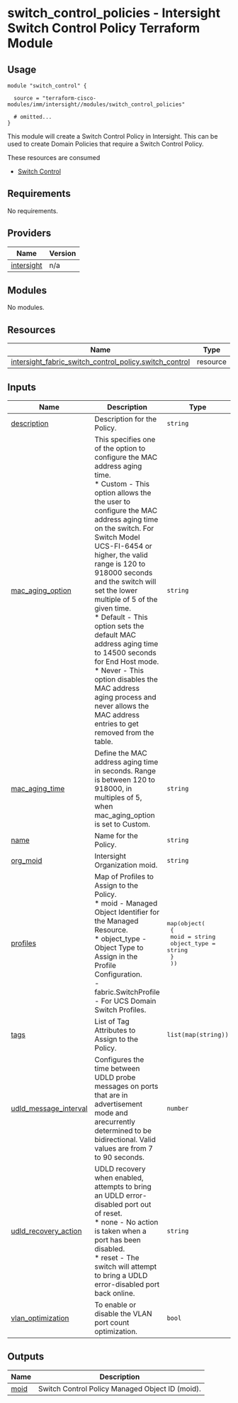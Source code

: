# switch_control_policies - Intersight Switch Control Policy Terraform Module

## Usage

```hcl
module "switch_control" {

  source = "terraform-cisco-modules/imm/intersight//modules/switch_control_policies"

  # omitted...
}
```

This module will create a Switch Control Policy in Intersight.  This can be used to create Domain Policies that require a Switch Control Policy.  

These resources are consumed

* [Switch Control](https://registry.terraform.io/providers/CiscoDevNet/intersight/latest/docs/resources/fabric_switch_control_policy)

<!-- BEGINNING OF PRE-COMMIT-TERRAFORM DOCS HOOK -->
## Requirements

No requirements.

## Providers

| Name | Version |
|------|---------|
| <a name="provider_intersight"></a> [intersight](#provider\_intersight) | n/a |

## Modules

No modules.

## Resources

| Name | Type |
|------|------|
| [intersight_fabric_switch_control_policy.switch_control](https://registry.terraform.io/providers/CiscoDevNet/intersight/latest/docs/resources/fabric_switch_control_policy) | resource |

## Inputs

| Name | Description | Type | Default | Required |
|------|-------------|------|---------|:--------:|
| <a name="input_description"></a> [description](#input\_description) | Description for the Policy. | `string` | `""` | no |
| <a name="input_mac_aging_option"></a> [mac\_aging\_option](#input\_mac\_aging\_option) | This specifies one of the option to configure the MAC address aging time.<br>* Custom - This option allows the the user to configure the MAC address aging time on the switch. For Switch Model UCS-FI-6454 or higher, the valid range is 120 to 918000 seconds and the switch will set the lower multiple of 5 of the given time.<br>* Default - This option sets the default MAC address aging time to 14500 seconds for End Host mode.<br>* Never - This option disables the MAC address aging process and never allows the MAC address entries to get removed from the table. | `string` | `"Default"` | no |
| <a name="input_mac_aging_time"></a> [mac\_aging\_time](#input\_mac\_aging\_time) | Define the MAC address aging time in seconds.  Range is between 120 to 918000, in multiples of 5, when mac\_aging\_option is set to Custom. | `string` | `14500` | no |
| <a name="input_name"></a> [name](#input\_name) | Name for the Policy. | `string` | `"switch_control"` | no |
| <a name="input_org_moid"></a> [org\_moid](#input\_org\_moid) | Intersight Organization moid. | `string` | n/a | yes |
| <a name="input_profiles"></a> [profiles](#input\_profiles) | Map of Profiles to Assign to the Policy.<br>* moid - Managed Object Identifier for the Managed Resource.<br>* object\_type - Object Type to Assign in the Profile Configuration.<br>  - fabric.SwitchProfile - For UCS Domain Switch Profiles. | <pre>map(object(<br>    {<br>      moid        = string<br>      object_type = string<br>    }<br>  ))</pre> | `{}` | no |
| <a name="input_tags"></a> [tags](#input\_tags) | List of Tag Attributes to Assign to the Policy. | `list(map(string))` | `[]` | no |
| <a name="input_udld_message_interval"></a> [udld\_message\_interval](#input\_udld\_message\_interval) | Configures the time between UDLD probe messages on ports that are in advertisement mode and arecurrently determined to be bidirectional.  Valid values are from 7 to 90 seconds. | `number` | `15` | no |
| <a name="input_udld_recovery_action"></a> [udld\_recovery\_action](#input\_udld\_recovery\_action) | UDLD recovery when enabled, attempts to bring an UDLD error-disabled port out of reset.<br>* none - No action is taken when a port has been disabled.<br>* reset - The switch will attempt to bring a UDLD error-disabled port back online. | `string` | `"none"` | no |
| <a name="input_vlan_optimization"></a> [vlan\_optimization](#input\_vlan\_optimization) | To enable or disable the VLAN port count optimization. | `bool` | `false` | no |

## Outputs

| Name | Description |
|------|-------------|
| <a name="output_moid"></a> [moid](#output\_moid) | Switch Control Policy Managed Object ID (moid). |
<!-- END OF PRE-COMMIT-TERRAFORM DOCS HOOK -->
